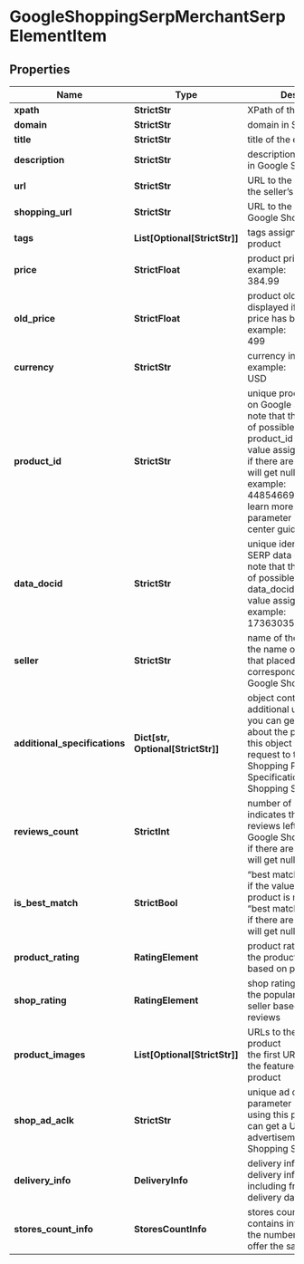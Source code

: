# GoogleShoppingSerpMerchantSerpElementItem


## Properties

| Name | Type | Description | Notes |
|------------ | ------------- | ------------- | -------------|
**xpath** | **StrictStr** | XPath of the element |[optional]|
**domain** | **StrictStr** | domain in SERP |[optional]|
**title** | **StrictStr** | title of the element |[optional]|
**description** | **StrictStr** | description of the product in Google Shopping SERP |[optional]|
**url** | **StrictStr** | URL to the product page on the seller’s website |[optional]|
**shopping_url** | **StrictStr** | URL to the product page on Google Shopping |[optional]|
**tags** | **List[Optional[StrictStr]]** | tags assigned to the product |[optional]|
**price** | **StrictFloat** | product price<br>example:<br>384.99 |[optional]|
**old_price** | **StrictFloat** | product old price<br>displayed if the product price has been changed<br>example:<br>499 |[optional]|
**currency** | **StrictStr** | currency in the ISO format<br>example:<br>USD |[optional]|
**product_id** | **StrictStr** | unique product identifier on Google Shopping<br>note that there is no full list of possible values as the product_id is a dynamic value assigned by Google<br>if there are no values, you will get null<br>example:<br>4485466949985702538<br>learn more about the parameter in this help center guide |[optional]|
**data_docid** | **StrictStr** | unique identifier of the SERP data element<br>note that there is no full list of possible values as the data_docid is a dynamic value assigned by Google<br>example:<br>17363035694596624076 |[optional]|
**seller** | **StrictStr** | name of the seller<br>the name of the company that placed a corresponding product on Google Shopping |[optional]|
**additional_specifications** | **Dict[str, Optional[StrictStr]]** | object containing additional url parameters<br>you can get more details about the product by using this object in the POST request to the Google Shopping Product Specification and Google Shopping Sellers endpoint |[optional]|
**reviews_count** | **StrictInt** | number of product reviews<br>indicates the number of reviews left by users on Google Shopping<br>if there are no values, you will get null |[optional]|
**is_best_match** | **StrictBool** | “best match” label<br>if the value is true, the product is marked with the “best match” label<br>if there are no values, you will get null |[optional]|
**product_rating** | **RatingElement** | product rating<br>the product popularity rate based on product reviews |[optional]|
**shop_rating** | **RatingElement** | shop rating<br>the popularity rate of the seller based on user reviews |[optional]|
**product_images** | **List[Optional[StrictStr]]** | URLs to the images of the product<br>the first URL in the array is the featured image of the product |[optional]|
**shop_ad_aclk** | **StrictStr** | unique ad click referral parameter<br>using this parameter you can get a URL of the advertisement in Google Shopping Sellers Ad URL |[optional]|
**delivery_info** | **DeliveryInfo** | delivery information<br>delivery information including free and fast delivery date ranges |[optional]|
**stores_count_info** | **StoresCountInfo** | stores count information<br>contains information about the number of stores that offer the same product |[optional]|